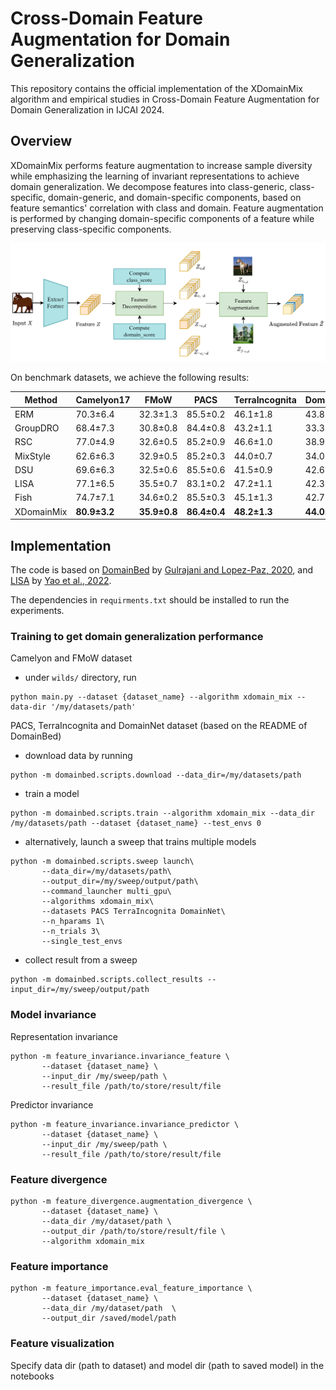 # Cross-Domain Feature Augmentation for Domain Generalization

This repository contains the official implementation of the XDomainMix algorithm and empirical studies in Cross-Domain Feature Augmentation for Domain Generalization in IJCAI 2024.

## Overview 

XDomainMix performs feature augmentation to increase sample diversity while emphasizing the learning of invariant representations to achieve domain generalization. 
We decompose features into class-generic, class-specific, domain-generic, and domain-specific components, based on feature semantics' correlation with class and domain.
Feature augmentation is performed by changing domain-specific components of a feature while preserving class-specific components.

<p align="center">
       <img src="overview.png">
</p>

On benchmark datasets, we achieve the following results:

| Method        | Camelyon17   | FMoW         | PACS         | TerraIncognita   | DomainNet    |
|---------------|--------------|--------------|--------------|------------------|--------------|
| ERM           | 70.3±6.4     | 32.3±1.3     | 85.5±0.2     | 46.1±1.8         | 43.8±0.1     |
| GroupDRO      | 68.4±7.3     | 30.8±0.8     | 84.4±0.8     | 43.2±1.1         | 33.3±0.2     |
| RSC           | 77.0±4.9     | 32.6±0.5     | 85.2±0.9     | 46.6±1.0         | 38.9±0.5     |
| MixStyle      | 62.6±6.3     | 32.9±0.5     | 85.2±0.3     | 44.0±0.7         | 34.0±0.1     |
| DSU           | 69.6±6.3     | 32.5±0.6     | 85.5±0.6     | 41.5±0.9         | 42.6±0.2     |
| LISA          | 77.1±6.5     | 35.5±0.7     | 83.1±0.2     | 47.2±1.1         | 42.3±0.3     |
| Fish          | 74.7±7.1     | 34.6±0.2     | 85.5±0.3     | 45.1±1.3        | 42.7±0.2     |
| XDomainMix    | **80.9±3.2** | **35.9±0.8** | **86.4±0.4** | **48.2±1.3**     | **44.0±0.2**|


## Implementation

The code is based on [DomainBed](https://github.com/facebookresearch/DomainBed) by [Gulrajani and Lopez-Paz, 2020](https://arxiv.org/abs/2007.01434), and [LISA](https://github.com/huaxiuyao/LISA) by [Yao et al., 2022](https://arxiv.org/abs/2201.00299).

The dependencies in `requirments.txt` should be installed to run the experiments.


### Training to get domain generalization performance 

Camelyon and FMoW dataset
- under `wilds/` directory, run 
```
python main.py --dataset {dataset_name} --algorithm xdomain_mix --data-dir '/my/datasets/path'
``` 

PACS, TerraIncognita and DomainNet dataset (based on the README of DomainBed)
- download data by running 
```
python -m domainbed.scripts.download --data_dir=/my/datasets/path
```
- train a model 
```
python -m domainbed.scripts.train --algorithm xdomain_mix --data_dir /my/datasets/path --dataset {dataset_name} --test_envs 0 
```
- alternatively, launch a sweep that trains multiple models
```
python -m domainbed.scripts.sweep launch\
       --data_dir=/my/datasets/path\
       --output_dir=/my/sweep/output/path\
       --command_launcher multi_gpu\
       --algorithms xdomain_mix\
       --datasets PACS TerraIncognita DomainNet\
       --n_hparams 1\
       --n_trials 3\
       --single_test_envs
```

- collect result from a sweep
```
python -m domainbed.scripts.collect_results --input_dir=/my/sweep/output/path
```



### Model invariance 

Representation invariance
```
python -m feature_invariance.invariance_feature \
       --dataset {dataset_name} \
       --input_dir /my/sweep/path \
       --result_file /path/to/store/result/file
```

Predictor invariance
```
python -m feature_invariance.invariance_predictor \
       --dataset {dataset_name} \
       --input_dir /my/sweep/path \
       --result_file /path/to/store/result/file 
```

### Feature divergence
```
python -m feature_divergence.augmentation_divergence \
       --dataset {dataset_name} \
       --data_dir /my/dataset/path \
       --output_dir /path/to/store/result/file \
       --algorithm xdomain_mix
```

### Feature importance 

```
python -m feature_importance.eval_feature_importance \
       --dataset {dataset_name} \
       --data_dir /my/dataset/path  \
       --output_dir /saved/model/path
```

### Feature visualization
Specify data dir (path to dataset) and model dir (path to saved model) in the notebooks 

<!-- ## Citation
 If you find our paper useful, you are welcome to cite it as 

 ```
 @inproceedings{liu2024,
  title={Cross-Domain Feature Augmentation for Domain Generalization},
  author={},
  booktitle={Proceeding of },
  year={2024}
}
 ``` -->
